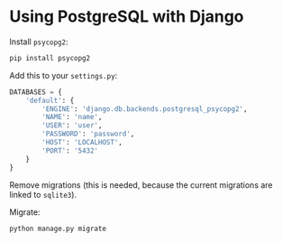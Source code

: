 # Using PostgreSQL with Django

Install `psycopg2`:

```sh
pip install psycopg2
```

Add this to your `settings.py`:

```python
DATABASES = {
    'default': {
        'ENGINE': 'django.db.backends.postgresql_psycopg2',
        'NAME': 'name',
        'USER': 'user',
        'PASSWORD': 'password',
        'HOST': 'LOCALHOST',
        'PORT': '5432'
    }
}
```

Remove migrations (this is needed, because the current migrations are linked to `sqlite3`).

Migrate:

```sh
python manage.py migrate
```
